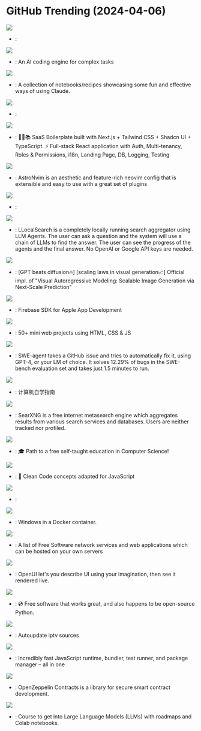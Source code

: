 # GitHub Trending (2024-04-06)

![](https://img.shields.io/badge/Rust-New%2083-green?style=flat-square&logo=appveyor)
- [](https://github.comundefined): 

![](https://img.shields.io/badge/Go-New%201-green?style=flat-square&logo=appveyor)
- [](https://github.comundefined): An AI coding engine for complex tasks

![](https://img.shields.io/badge/Jupyter%20Notebook-New%2049-green?style=flat-square&logo=appveyor)
- [](https://github.comundefined): A collection of notebooks/recipes showcasing some fun and effective ways of using Claude.

![](https://img.shields.io/badge/Rust-New%2074-green?style=flat-square&logo=appveyor)
- [](https://github.comundefined): 

![](https://img.shields.io/badge/TypeScript-New%20315-green?style=flat-square&logo=appveyor)
- [](https://github.comundefined): 🚀🎉📚 SaaS Boilerplate built with Next.js + Tailwind CSS + Shadcn UI + TypeScript. ⚡️ Full-stack React application with Auth, Multi-tenancy, Roles & Permissions, i18n, Landing Page, DB, Logging, Testing

![](https://img.shields.io/badge/Lua-New%20163-green?style=flat-square&logo=appveyor)
- [](https://github.comundefined): AstroNvim is an aesthetic and feature-rich neovim config that is extensible and easy to use with a great set of plugins

![](https://img.shields.io/badge/Shell-New%2036-green?style=flat-square&logo=appveyor)
- [](https://github.comundefined): 

![](https://img.shields.io/badge/Go-New%20543-green?style=flat-square&logo=appveyor)
- [](https://github.comundefined): LLocalSearch is a completely locally running search aggregator using LLM Agents. The user can ask a question and the system will use a chain of LLMs to find the answer. The user can see the progress of the agents and the final answer. No OpenAI or Google API keys are needed.

![](https://img.shields.io/badge/Python-New%20130-green?style=flat-square&logo=appveyor)
- [](https://github.comundefined): [GPT beats diffusion🔥] [scaling laws in visual generation📈] Official impl. of "Visual Autoregressive Modeling: Scalable Image Generation via Next-Scale Prediction"

![](https://img.shields.io/badge/Objective-C-New%2028-green?style=flat-square&logo=appveyor)
- [](https://github.comundefined): Firebase SDK for Apple App Development

![](https://img.shields.io/badge/CSS-New%20120-green?style=flat-square&logo=appveyor)
- [](https://github.comundefined): 50+ mini web projects using HTML, CSS & JS

![](https://img.shields.io/badge/Python-New%201-green?style=flat-square&logo=appveyor)
- [](https://github.comundefined): SWE-agent takes a GitHub issue and tries to automatically fix it, using GPT-4, or your LM of choice. It solves 12.29% of bugs in the SWE-bench evaluation set and takes just 1.5 minutes to run.

![](https://img.shields.io/badge/HTML-New%20892-green?style=flat-square&logo=appveyor)
- [](https://github.comundefined): 计算机自学指南

![](https://img.shields.io/badge/Python-New%2077-green?style=flat-square&logo=appveyor)
- [](https://github.comundefined): SearXNG is a free internet metasearch engine which aggregates results from various search services and databases. Users are neither tracked nor profiled.

![](https://img.shields.io/badge/none-New%20292-green?style=flat-square&logo=appveyor)
- [](https://github.comundefined): 🎓 Path to a free self-taught education in Computer Science!

![](https://img.shields.io/badge/JavaScript-New%2062-green?style=flat-square&logo=appveyor)
- [](https://github.comundefined): 🛁 Clean Code concepts adapted for JavaScript

![](https://img.shields.io/badge/none-New%204-green?style=flat-square&logo=appveyor)
- [](https://github.comundefined): 

![](https://img.shields.io/badge/Shell-New%20136-green?style=flat-square&logo=appveyor)
- [](https://github.comundefined): Windows in a Docker container.

![](https://img.shields.io/badge/none-New%20209-green?style=flat-square&logo=appveyor)
- [](https://github.comundefined): A list of Free Software network services and web applications which can be hosted on your own servers

![](https://img.shields.io/badge/TypeScript-New%20433-green?style=flat-square&logo=appveyor)
- [](https://github.comundefined): OpenUI let's you describe UI using your imagination, then see it rendered live.

![](https://img.shields.io/badge/Jupyter%20Notebook-New%2067-green?style=flat-square&logo=appveyor)
- [](https://github.comundefined): 💿 Free software that works great, and also happens to be open-source Python.

![](https://img.shields.io/badge/TypeScript-New%20216-green?style=flat-square&logo=appveyor)
- [](https://github.comundefined): Autoupdate iptv sources

![](https://img.shields.io/badge/Zig-New%20130-green?style=flat-square&logo=appveyor)
- [](https://github.comundefined): Incredibly fast JavaScript runtime, bundler, test runner, and package manager – all in one

![](https://img.shields.io/badge/JavaScript-New%207-green?style=flat-square&logo=appveyor)
- [](https://github.comundefined): OpenZeppelin Contracts is a library for secure smart contract development.

![](https://img.shields.io/badge/Jupyter%20Notebook-New%20108-green?style=flat-square&logo=appveyor)
- [](https://github.comundefined): Course to get into Large Language Models (LLMs) with roadmaps and Colab notebooks.


